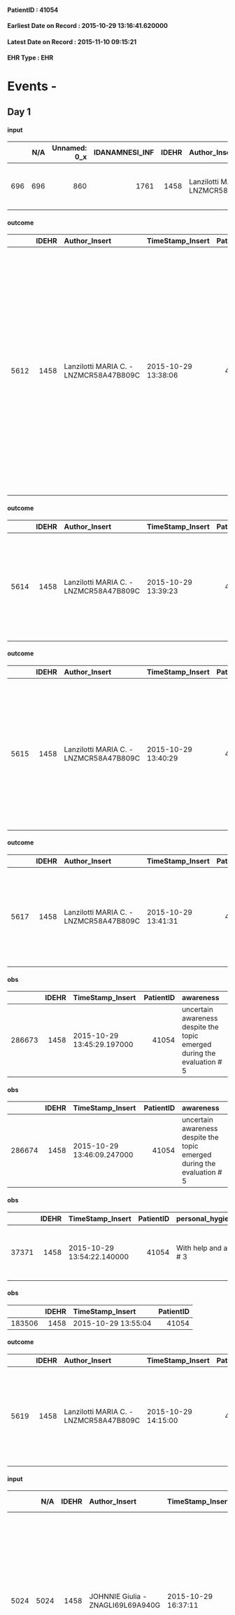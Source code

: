 
#### PatientID : 41054
#### Earliest Date on Record : 2015-10-29 13:16:41.620000
#### Latest Date on Record : 2015-11-10 09:15:21
#### EHR Type : EHR

# Events - 

## Day 1

#### input
|     |    N/A |   Unnamed: 0_x |   IDANAMNESI_INF |   IDEHR | Author_Insert                          | TimeStamp_Insert           | EHRType   |   PatientID |   IDDigitalSignDocument |   Non_Rilevabile_x | Note_Non_Rilevabile_x   | perc_salute                                         | elimination           | rapporti_fam   | persone_vicine   | Caregiver                       |
|----:|-------:|---------------:|-----------------:|--------:|:---------------------------------------|:---------------------------|:----------|------------:|------------------------:|-------------------:|:------------------------|:----------------------------------------------------|:----------------------|:---------------|:-----------------|:--------------------------------|
| 696 |    696 |            860 |             1761 |    1458 | Lanzilotti MARIA C. - LNZMCR58A47B809C | 2015-10-29 13:16:41.620000 | EHR       |       41054 |                  172512 |                  0 | NR                      | perdit√ † Performance # 0, # 4 episodes of wheezing | constipated bowel # 1 | is # 0         | N/A              | Car giver daughter and daughter |

#### outcome
|      |   IDEHR | Author_Insert                          | TimeStamp_Insert    |   PatientID |   IDDigitalSignDocument |   IDPAI_VIDAS | opt_problem                         |   opt_problem_num | opt_obiettivo                                                                                                                                                          |   opt_obiettivo_num | opt_stato_problema   |   opt_stato_problema_num | opt_interventi                                                                                                                                                                                                                                                                                                                                    |   opt_interventi_num |
|-----:|--------:|:---------------------------------------|:--------------------|------------:|------------------------:|--------------:|:------------------------------------|------------------:|:-----------------------------------------------------------------------------------------------------------------------------------------------------------------------|--------------------:|:---------------------|-------------------------:|:--------------------------------------------------------------------------------------------------------------------------------------------------------------------------------------------------------------------------------------------------------------------------------------------------------------------------------------------------|---------------------:|
| 5612 |    1458 | Lanzilotti MARIA C. - LNZMCR58A47B809C | 2015-10-29 13:38:06 |       41054 |                  172554 |          7628 | Deficit in the care of s√® # 25 = 0 |                 4 | To improve performance, helping the patient to accept their limitations, considering himself in a realistic and objective (eating, bathing, dressing, delete) # 41 = 0 |                   4 | Open Problem # 1     |                        1 | Implementation PAI - Respect the time of the patient # 141 = 0; Counseling - Help the patient to understand his own limits # 143 = 0; Counseling - Reassure the patient on the activities not yet autonomous # 144 = 0; Counseling - Helping the patient to set achievable goals # 145 = 0; Educational - Promote patient participation # 146 = 0 |                    4 |

#### outcome
|      |   IDEHR | Author_Insert                          | TimeStamp_Insert    |   PatientID |   IDDigitalSignDocument |   IDPAI_VIDAS | opt_problem                                                |   opt_problem_num | opt_obiettivo                                                                                                   |   opt_obiettivo_num | opt_stato_problema   |   opt_stato_problema_num | opt_interventi                                                                                                                                       |   opt_interventi_num |
|-----:|--------:|:---------------------------------------|:--------------------|------------:|------------------------:|--------------:|:-----------------------------------------------------------|------------------:|:----------------------------------------------------------------------------------------------------------------|--------------------:|:---------------------|-------------------------:|:-----------------------------------------------------------------------------------------------------------------------------------------------------|---------------------:|
| 5614 |    1458 | Lanzilotti MARIA C. - LNZMCR58A47B809C | 2015-10-29 13:39:23 |       41054 |                  172558 |          7630 | Alteration or risk of impairment of lung function # 26 = 0 |                 3 | The patient will present deeper breaths with effective removal of the pulmonary secretions, if present # 43 = 0 |                   4 | Open Problem # 1     |                        1 | Implementation PAI - Evaluate the effectiveness of drug administration # 234 = 0; Counseling - Share with the patient the therapeutic path # 235 = 0 |                    4 |

#### outcome
|      |   IDEHR | Author_Insert                          | TimeStamp_Insert    |   PatientID |   IDDigitalSignDocument |   IDPAI_VIDAS | opt_problem                                                      |   opt_problem_num | opt_obiettivo                                                                                                                                                                                        |   opt_obiettivo_num | opt_stato_problema   |   opt_stato_problema_num | opt_interventi                                                                                                                                                         |   opt_interventi_num |
|-----:|--------:|:---------------------------------------|:--------------------|------------:|------------------------:|--------------:|:-----------------------------------------------------------------|------------------:|:-----------------------------------------------------------------------------------------------------------------------------------------------------------------------------------------------------|--------------------:|:---------------------|-------------------------:|:-----------------------------------------------------------------------------------------------------------------------------------------------------------------------|---------------------:|
| 5615 |    1458 | Lanzilotti MARIA C. - LNZMCR58A47B809C | 2015-10-29 13:40:29 |       41054 |                  172564 |          7631 | Impaired mobility † ¬ / limitation of physical movement # 27 = 0 |                 1 | The patient utilizzer√ † ¬ † aids designed to increase the mobilit√ † ¬ †, by establishing priorit√ † ¬ † ¬ † attivit√ for daily † and reaching the awareness of the limits of his own body # 48 = 0 |                   4 | Open Problem # 1     |                        1 | Counseling - Allowing the patient to express his feelings about the effects of fatigue on his life # 341 = 0; PAI Implementation - Evaluate the mobilization # 339 = 0 |                    4 |

#### outcome
|      |   IDEHR | Author_Insert                          | TimeStamp_Insert    |   PatientID |   IDDigitalSignDocument |   IDPAI_VIDAS | opt_problem                                                                |   opt_problem_num | opt_obiettivo                                                   |   opt_obiettivo_num | opt_stato_problema   |   opt_stato_problema_num | opt_interventi                                                                                                                       |   opt_interventi_num |
|-----:|--------:|:---------------------------------------|:--------------------|------------:|------------------------:|--------------:|:---------------------------------------------------------------------------|------------------:|:----------------------------------------------------------------|--------------------:|:---------------------|-------------------------:|:-------------------------------------------------------------------------------------------------------------------------------------|---------------------:|
| 5617 |    1458 | Lanzilotti MARIA C. - LNZMCR58A47B809C | 2015-10-29 13:41:31 |       41054 |                  172572 |          7633 | Alteration of comfort associated with chronic pain and / or acute # 29 = 0 |                 2 | The patient riferir√ † ¬ † a satisfactory pain control # 56 = 0 |                   1 | Open Problem # 1     |                        1 | PAI Implementation - therapeutic upgrading # 441 = 0; PAI Implementation - properly administered the drugs as prescription # 442 = 0 |                    2 |

#### obs
|        |   IDEHR | TimeStamp_Insert           |   PatientID | awareness                                                               |
|-------:|--------:|:---------------------------|------------:|:------------------------------------------------------------------------|
| 286673 |    1458 | 2015-10-29 13:45:29.197000 |       41054 | uncertain awareness despite the topic emerged during the evaluation # 5 |

#### obs
|        |   IDEHR | TimeStamp_Insert           |   PatientID | awareness                                                               |
|-------:|--------:|:---------------------------|------------:|:------------------------------------------------------------------------|
| 286674 |    1458 | 2015-10-29 13:46:09.247000 |       41054 | uncertain awareness despite the topic emerged during the evaluation # 5 |

#### obs
|       |   IDEHR | TimeStamp_Insert           |   PatientID | personal_hygiene       | urine_elimination   | mobility               | memory_deficit      | active_diuresis     | asthenia     | dyspnoea    | motor_performance                                                                                | diet     | feces_elimination   | consumption_help   |
|------:|--------:|:---------------------------|------------:|:-----------------------|:--------------------|:-----------------------|:--------------------|:--------------------|:-------------|:------------|:-------------------------------------------------------------------------------------------------|:---------|:--------------------|:-------------------|
| 37371 |    1458 | 2015-10-29 13:54:22.140000 |       41054 | With help and aids # 3 | With help # 2       | With help and aids # 3 | memory deficits # 0 | active diuresis # 0 | Moderate # 1 | at rest # 0 | 40% - Patient incapacitated, it requires continuous care, bedridden for pi√π 50% of the day # 04 | Free # 0 | With help # 2       | help with # 2      |

#### obs
|        |   IDEHR | TimeStamp_Insert    |   PatientID |
|-------:|--------:|:--------------------|------------:|
| 183506 |    1458 | 2015-10-29 13:55:04 |       41054 |

#### outcome
|      |   IDEHR | Author_Insert                          | TimeStamp_Insert    |   PatientID |   IDDigitalSignDocument |   IDPAI_VIDAS | opt_problem                                                                |   opt_problem_num | opt_obiettivo                                                   |   opt_obiettivo_num | opt_stato_problema   |   opt_stato_problema_num | opt_interventi                                                                                                                       |   opt_interventi_num |
|-----:|--------:|:---------------------------------------|:--------------------|------------:|------------------------:|--------------:|:---------------------------------------------------------------------------|------------------:|:----------------------------------------------------------------|--------------------:|:---------------------|-------------------------:|:-------------------------------------------------------------------------------------------------------------------------------------|---------------------:|
| 5619 |    1458 | Lanzilotti MARIA C. - LNZMCR58A47B809C | 2015-10-29 14:15:00 |       41054 |                  172601 |          7635 | Alteration of comfort associated with chronic pain and / or acute # 29 = 0 |                 2 | The patient riferir√ † ¬ † a satisfactory pain control # 56 = 0 |                   1 | closed Problem # 2   |                        2 | PAI Implementation - therapeutic upgrading # 441 = 0; PAI Implementation - properly administered the drugs as prescription # 442 = 0 |                    2 |

#### input
|      |    N/A |   IDEHR | Author_Insert                     | TimeStamp_Insert    | EHRType   |   PatientID |   IDDigitalSignDocument | persone_vicine   |   Unnamed: 0_y |   IDANAMNESI_MED |   Non_Rilevabile_y | Note_Non_Rilevabile_y   | diagnosis                                                                                                                                                                                                                                                                                                                        |
|-----:|-------:|--------:|:----------------------------------|:--------------------|:----------|------------:|------------------------:|:-----------------|---------------:|-----------------:|-------------------:|:------------------------|:---------------------------------------------------------------------------------------------------------------------------------------------------------------------------------------------------------------------------------------------------------------------------------------------------------------------------------|
| 5024 |   5024 |    1458 | JOHNNIE Giulia - ZNAGLI69L69A940G | 2015-10-29 16:37:11 | EHR       |       41054 |                  172731 | N/A              |           2155 |             2967 |                  0 | NR                      | 08/2015: pz affetto da carcinoma squamoso con aree di necrosi lobo polmonare superiore sinistro (lesione di 5 cm adesa al mediastino) e lesione lobo superiore di dx di 3x5x5 cm che si allunga verso l'ilo dove sembra improntare il ramo dx dell'arteria polmonare e il bronco lobare superiore, mts linfonodali mediastiniche |
|      |        |         |                                   |                     |           |             |                         |                  |                |                  |                    |                         | Recente ricovero ospedaliero per scompenso glicemico (08/'15), durante il quale √® stata evidenziata malattia oncologica polmonare.                                                                                                                                                                                              |
|      |        |         |                                   |                     |           |             |                         |                  |                |                  |                    |                         | IN ANAMNESI: diabete mellito in tp insulinica con neuropatia arti inferiori; decadimento cognitivo in quadro di encefalovasculopatia lacunare; ipoacusia neurosensoriale bilaterale; stenosi carotidea (riferita probabilmente monolaterale, porteranno documentazione)                                                          |

#### obs
|        |   IDEHR | TimeStamp_Insert    |   PatientID |
|-------:|--------:|:--------------------|------------:|
| 183536 |    1458 | 2015-10-29 16:44:56 |       41054 |

#### obs
|       |   IDEHR | TimeStamp_Insert           |   PatientID | opt_cooperation   | opt_care_giver   | asthenia     | cachexia     | dyspnoea        | motor_performance          | agitation_behavior_freq   | diet     | cognitive_state   |
|------:|--------:|:---------------------------|------------:|:------------------|:-----------------|:-------------|:-------------|:----------------|:---------------------------|:--------------------------|:---------|:------------------|
| 82988 |    1458 | 2015-10-29 17:32:10.787000 |       41054 | Collaborating # 0 | This # 0         | Moderate # 1 | cachexia # 0 | mild strain # 1 | ambulate independently 0 # | quiet # 0                 | soft # 1 | Polished # 2      |

#### obs
|        |   IDEHR | TimeStamp_Insert    |   PatientID |
|-------:|--------:|:--------------------|------------:|
| 183554 |    1458 | 2015-10-29 18:27:57 |       41054 |

#### obs
|        |   IDEHR | TimeStamp_Insert    |   PatientID |
|-------:|--------:|:--------------------|------------:|
| 183578 |    1458 | 2015-10-30 06:04:26 |       41054 |

#### obs
|       |   IDEHR | TimeStamp_Insert           |   PatientID | motor_performance          |
|------:|--------:|:---------------------------|------------:|:---------------------------|
| 82993 |    1458 | 2015-10-30 06:24:36.187000 |       41054 | ambulate independently 0 # |

#### obs
|        |   IDEHR | TimeStamp_Insert    |   PatientID |
|-------:|--------:|:--------------------|------------:|
| 134763 |    1458 | 2015-10-30 06:26:17 |       41054 |

#### obs
|       |   IDEHR | TimeStamp_Insert           |   PatientID | active_diuresis     | dyspnoea    | motor_performance                                                                                | cognitive_state   |
|------:|--------:|:---------------------------|------------:|:--------------------|:------------|:-------------------------------------------------------------------------------------------------|:------------------|
| 37413 |    1458 | 2015-10-30 11:09:46.923000 |       41054 | active diuresis # 0 | at rest # 0 | 40% - Patient incapacitated, it requires continuous care, bedridden for pi√π 50% of the day # 04 | Polished # 2      |

#### obs
|        |   IDEHR | TimeStamp_Insert    |   PatientID |
|-------:|--------:|:--------------------|------------:|
| 183614 |    1458 | 2015-10-30 11:10:26 |       41054 |

#### obs
|       |   IDEHR | TimeStamp_Insert           |   PatientID | opt_cooperation   | asthenia   | dyspnoea        | motor_performance                                                | body_temp    | diet     | consumption_help   |
|------:|--------:|:---------------------------|------------:|:------------------|:-----------|:----------------|:-----------------------------------------------------------------|:-------------|:---------|:-------------------|
| 83024 |    1458 | 2015-10-30 11:27:50.197000 |       41054 | Collaborating # 0 | Severe # 2 | mild strain # 1 | unable to walk, transfers difficolt√ † with support operator # 3 | Apyrexia # 1 | soft # 1 | Independent # 0    |

#### obs
|        |   IDEHR | TimeStamp_Insert    |   PatientID |
|-------:|--------:|:--------------------|------------:|
| 134789 |    1458 | 2015-10-30 11:29:07 |       41054 |


## Day 2

#### obs
|        |   IDEHR | TimeStamp_Insert    |   PatientID |
|-------:|--------:|:--------------------|------------:|
| 183654 |    1458 | 2015-10-30 15:09:13 |       41054 |

#### input
|       |    N/A |   IDEHR | Author_Insert                        | TimeStamp_Insert    | EHRType   |   PatientID |   IDDigitalSignDocument | persone_vicine   |   Unnamed: 0_y.1 |   IDDIAGNOSI_ICD |   Non_Rilevabile_y.1 | Note_Non_Rilevabile_y.1   | I_ICD                                         | II_ICD                                                             | III_ICD                                            | IV_ICD                                                                               | V_ICD                                                 | VI_ICD                              |
|------:|-------:|--------:|:-------------------------------------|:--------------------|:----------|------------:|------------------------:|:-----------------|-----------------:|-----------------:|---------------------:|:--------------------------|:----------------------------------------------|:-------------------------------------------------------------------|:---------------------------------------------------|:-------------------------------------------------------------------------------------|:------------------------------------------------------|:------------------------------------|
| 14670 |  14670 |    1458 | Calamida Fabrizio - CLMFRZ71S19F205R | 2015-10-30 15:23:55 | EHR       |       41054 |                  173792 | N/A              |              231 |              231 |                    0 | NR                        | V667 - Trattamento per cure palliative#2402=0 | 1629 - Tumori maligni del bronco o polmone, non specificato#2069=0 | 1970 - Tumori maligni secondari del polmone#2148=0 | 1961 - Tumori maligni secondari e non specificati dei linfonodi intratoracici#2141=0 | 1971 - Tumori maligni secondari del mediastino#2149=0 | V603 - Persona che vive sola#2381=0 |

#### obs
|       |   IDEHR | TimeStamp_Insert           |   PatientID | opt_cooperation   | dyspnoea    | motor_performance                                                | body_temp    | agitation_behavior_freq   | consumption_help   |
|------:|--------:|:---------------------------|------------:|:------------------|:------------|:-----------------------------------------------------------------|:-------------|:--------------------------|:-------------------|
| 83049 |    1458 | 2015-10-30 17:23:18.633000 |       41054 | Collaborating # 0 | at rest # 0 | unable to walk, transfers difficolt√ † with support operator # 3 | Apyrexia # 1 | quiet # 0                 | Independent # 0    |

#### obs
|        |   IDEHR | TimeStamp_Insert    |   PatientID |
|-------:|--------:|:--------------------|------------:|
| 134805 |    1458 | 2015-10-30 17:24:05 |       41054 |

#### obs
|       |   IDEHR | TimeStamp_Insert           |   PatientID | personal_hygiene   | urine_elimination   | mobility               | memory_deficit      | active_diuresis     | asthenia     | dyspnoea    | motor_performance                                                                                | diet     | cognitive_state   | feces_elimination   | consumption_help   |
|------:|--------:|:---------------------------|------------:|:-------------------|:--------------------|:-----------------------|:--------------------|:--------------------|:-------------|:------------|:-------------------------------------------------------------------------------------------------|:---------|:------------------|:--------------------|:-------------------|
| 37449 |    1458 | 2015-10-30 17:36:31.890000 |       41054 | With help # 2      | With help # 2       | With help and aids # 3 | memory deficits # 0 | active diuresis # 0 | Moderate # 1 | at rest # 0 | 40% - Patient incapacitated, it requires continuous care, bedridden for pi√π 50% of the day # 04 | Free # 0 | Polished # 2      | With help # 2       | Independent # 0    |

#### obs
|        |   IDEHR | TimeStamp_Insert    |   PatientID |
|-------:|--------:|:--------------------|------------:|
| 183683 |    1458 | 2015-10-30 17:37:40 |       41054 |

#### obs
|        |   IDEHR | TimeStamp_Insert    |   PatientID |
|-------:|--------:|:--------------------|------------:|
| 183712 |    1458 | 2015-10-31 02:23:57 |       41054 |

#### obs
|       |   IDEHR | TimeStamp_Insert           |   PatientID | dyspnoea    |
|------:|--------:|:---------------------------|------------:|:------------|
| 83077 |    1458 | 2015-10-31 05:32:14.147000 |       41054 | at rest # 0 |

#### obs
|        |   IDEHR | TimeStamp_Insert    |   PatientID |
|-------:|--------:|:--------------------|------------:|
| 134829 |    1458 | 2015-10-31 05:32:39 |       41054 |

#### obs
|       |   IDEHR | TimeStamp_Insert           |   PatientID | personal_hygiene   | urine_elimination   | mobility               | memory_deficit      | active_diuresis     | asthenia     | dyspnoea    | motor_performance                                                                                  | diet     | cognitive_state   | feces_elimination   | consumption_help   |
|------:|--------:|:---------------------------|------------:|:-------------------|:--------------------|:-----------------------|:--------------------|:--------------------|:-------------|:------------|:---------------------------------------------------------------------------------------------------|:---------|:------------------|:--------------------|:-------------------|
| 37488 |    1458 | 2015-10-31 10:25:39.163000 |       41054 | With help # 2      | With help # 2       | With help and aids # 3 | memory deficits # 0 | active diuresis # 0 | Moderate # 1 | at rest # 0 | 30% - Patient with directions to the hospital or home hospitalization, intensive home support # 03 | Free # 0 | Polished # 2      | With help # 2       | Independent # 0    |

#### obs
|        |   IDEHR | TimeStamp_Insert    |   PatientID |
|-------:|--------:|:--------------------|------------:|
| 183727 |    1458 | 2015-10-31 10:26:48 |       41054 |

#### obs
|       |   IDEHR | TimeStamp_Insert           |   PatientID | opt_cooperation   | chk_ausili_presidi   | cachexia     | dyspnoea           | motor_performance                                | body_temp    | agitation_behavior_freq   | mood              | diet     | consumption_help   |
|------:|--------:|:---------------------------|------------:|:------------------|:---------------------|:-------------|:-------------------|:-------------------------------------------------|:-------------|:--------------------------|:------------------|:---------|:-------------------|
| 83096 |    1458 | 2015-10-31 12:20:19.327000 |       41054 | Collaborating # 0 | absorbency # 0       | cachexia # 0 | Modest efforts # 2 | only ambulate with aid or use the wheelchair # 2 | Apyrexia # 1 | quiet # 0                 | helplessness # 10 | soft # 1 | Independent # 0    |

#### obs
|        |   IDEHR | TimeStamp_Insert    |   PatientID |
|-------:|--------:|:--------------------|------------:|
| 134843 |    1458 | 2015-10-31 12:20:52 |       41054 |


## Day 3

#### obs
|       |   IDEHR | TimeStamp_Insert           |   PatientID | opt_cooperation   | chk_ausili_presidi   | opt_care_giver   | cachexia     | dyspnoea           | motor_performance                                | body_temp    | agitation_behavior_freq   | mood              | diet     | cognitive_state   | consumption_help   |
|------:|--------:|:---------------------------|------------:|:------------------|:---------------------|:-----------------|:-------------|:-------------------|:-------------------------------------------------|:-------------|:--------------------------|:------------------|:---------|:------------------|:-------------------|
| 83113 |    1458 | 2015-10-31 16:05:53.270000 |       41054 | Collaborating # 0 | absorbency # 0       | This # 0         | cachexia # 0 | Modest efforts # 2 | only ambulate with aid or use the wheelchair # 2 | Apyrexia # 1 | quiet # 0                 | helplessness # 10 | soft # 1 | Polished # 2      | Independent # 0    |

#### obs
|        |   IDEHR | TimeStamp_Insert    |   PatientID |
|-------:|--------:|:--------------------|------------:|
| 134859 |    1458 | 2015-10-31 16:06:22 |       41054 |

#### obs
|       |   IDEHR | TimeStamp_Insert           |   PatientID | personal_hygiene   | urine_elimination   | mobility               | memory_deficit      | active_diuresis     | asthenia     | dyspnoea    | motor_performance                                                                                  | diet     | cognitive_state   | feces_elimination   | consumption_help   |
|------:|--------:|:---------------------------|------------:|:-------------------|:--------------------|:-----------------------|:--------------------|:--------------------|:-------------|:------------|:---------------------------------------------------------------------------------------------------|:---------|:------------------|:--------------------|:-------------------|
| 37509 |    1458 | 2015-10-31 16:35:00.730000 |       41054 | With help # 2      | With help # 2       | With help and aids # 3 | memory deficits # 0 | active diuresis # 0 | Moderate # 1 | at rest # 0 | 30% - Patient with directions to the hospital or home hospitalization, intensive home support # 03 | Free # 0 | Polished # 2      | With help # 2       | Independent # 0    |

#### obs
|        |   IDEHR | TimeStamp_Insert    |   PatientID |
|-------:|--------:|:--------------------|------------:|
| 183773 |    1458 | 2015-10-31 16:36:47 |       41054 |

#### obs
|        |   IDEHR | TimeStamp_Insert    |   PatientID |
|-------:|--------:|:--------------------|------------:|
| 183803 |    1458 | 2015-11-01 03:16:56 |       41054 |

#### obs
|       |   IDEHR | TimeStamp_Insert           |   PatientID | personal_hygiene   | urine_elimination   | mobility               | memory_deficit      | active_diuresis     | asthenia     | dyspnoea    | motor_performance                                                                                  | diet     | cognitive_state   | feces_elimination   | consumption_help   |
|------:|--------:|:---------------------------|------------:|:-------------------|:--------------------|:-----------------------|:--------------------|:--------------------|:-------------|:------------|:---------------------------------------------------------------------------------------------------|:---------|:------------------|:--------------------|:-------------------|
| 37520 |    1458 | 2015-11-01 04:29:29.817000 |       41054 | With help # 2      | With help # 2       | With help and aids # 3 | memory deficits # 0 | active diuresis # 0 | Moderate # 1 | at rest # 0 | 30% - Patient with directions to the hospital or home hospitalization, intensive home support # 03 | Free # 0 | Polished # 2      | With help # 2       | Independent # 0    |

#### obs
|       |   IDEHR | TimeStamp_Insert           |   PatientID | dyspnoea    | motor_performance                                | body_temp    | agitation_behavior_freq   | consumption_help   |
|------:|--------:|:---------------------------|------------:|:------------|:-------------------------------------------------|:-------------|:--------------------------|:-------------------|
| 83129 |    1458 | 2015-11-01 05:11:43.840000 |       41054 | at rest # 0 | only ambulate with aid or use the wheelchair # 2 | Apyrexia # 1 | quiet # 0                 | Independent # 0    |

#### obs
|        |   IDEHR | TimeStamp_Insert    |   PatientID |
|-------:|--------:|:--------------------|------------:|
| 134869 |    1458 | 2015-11-01 05:12:09 |       41054 |

#### obs
|       |   IDEHR | TimeStamp_Insert           |   PatientID | personal_hygiene   | urine_elimination   | mobility               | memory_deficit      | active_diuresis     | asthenia     | dyspnoea    | motor_performance                                                                                  | diet     | cognitive_state   | feces_elimination   | consumption_help   |
|------:|--------:|:---------------------------|------------:|:-------------------|:--------------------|:-----------------------|:--------------------|:--------------------|:-------------|:------------|:---------------------------------------------------------------------------------------------------|:---------|:------------------|:--------------------|:-------------------|
| 37532 |    1458 | 2015-11-01 06:07:29.483000 |       41054 | With help # 2      | With help # 2       | With help and aids # 3 | memory deficits # 0 | active diuresis # 0 | Moderate # 1 | at rest # 0 | 30% - Patient with directions to the hospital or home hospitalization, intensive home support # 03 | Free # 0 | Polished # 2      | With help # 2       | Independent # 0    |

#### obs
|       |   IDEHR | TimeStamp_Insert           |   PatientID | opt_cooperation   | asthenia   | dyspnoea        | motor_performance                                                | body_temp    | cognitive_state   | consumption_help   |
|------:|--------:|:---------------------------|------------:|:------------------|:-----------|:----------------|:-----------------------------------------------------------------|:-------------|:------------------|:-------------------|
| 83147 |    1458 | 2015-11-01 09:59:25.417000 |       41054 | Collaborating # 0 | Severe # 2 | mild strain # 1 | unable to walk, transfers difficolt√ † with support operator # 3 | Apyrexia # 1 | Polished # 2      | Independent # 0    |

#### obs
|        |   IDEHR | TimeStamp_Insert    |   PatientID |
|-------:|--------:|:--------------------|------------:|
| 134887 |    1458 | 2015-11-01 10:00:51 |       41054 |


## Day 4

#### obs
|        |   IDEHR | TimeStamp_Insert    |   PatientID |
|-------:|--------:|:--------------------|------------:|
| 183828 |    1458 | 2015-11-01 14:40:27 |       41054 |

#### obs
|        |   IDEHR | TimeStamp_Insert    |   PatientID |
|-------:|--------:|:--------------------|------------:|
| 183843 |    1458 | 2015-11-01 16:44:37 |       41054 |

#### obs
|       |   IDEHR | TimeStamp_Insert           |   PatientID | opt_cooperation   | opt_care_giver   | asthenia     | dyspnoea        | motor_performance                                | body_temp    | agitation_behavior_freq   | cognitive_state          | consumption_help   |
|------:|--------:|:---------------------------|------------:|:------------------|:-----------------|:-------------|:----------------|:-------------------------------------------------|:-------------|:--------------------------|:-------------------------|:-------------------|
| 83179 |    1458 | 2015-11-01 18:05:33.723000 |       41054 | Collaborating # 0 | absent # 2       | Moderate # 1 | mild strain # 1 | only ambulate with aid or use the wheelchair # 2 | Apyrexia # 1 | quiet # 0                 | confused - sometimes # 0 | Independent # 0    |

#### obs
|        |   IDEHR | TimeStamp_Insert    |   PatientID |
|-------:|--------:|:--------------------|------------:|
| 134911 |    1458 | 2015-11-01 18:06:04 |       41054 |

#### obs
|        |   IDEHR | TimeStamp_Insert    |   PatientID |
|-------:|--------:|:--------------------|------------:|
| 183867 |    1458 | 2015-11-02 06:06:49 |       41054 |

#### obs
|       |   IDEHR | TimeStamp_Insert           |   PatientID | chk_ausili_incont   | dyspnoea    | motor_performance                                | body_temp    | agitation_behavior_freq   | diet     | cognitive_state   | consumption_help   |
|------:|--------:|:---------------------------|------------:|:--------------------|:------------|:-------------------------------------------------|:-------------|:--------------------------|:---------|:------------------|:-------------------|
| 83195 |    1458 | 2015-11-02 07:05:23.180000 |       41054 | absorbency # 0      | at rest # 0 | only ambulate with aid or use the wheelchair # 2 | Apyrexia # 1 | quiet # 0                 | free 0 # | Polished # 2      | Independent # 0    |

#### obs
|        |   IDEHR | TimeStamp_Insert    |   PatientID |
|-------:|--------:|:--------------------|------------:|
| 134923 |    1458 | 2015-11-02 07:05:54 |       41054 |

#### obs
|       |   IDEHR | TimeStamp_Insert           |   PatientID | opt_cooperation   | cachexia     | motor_performance                     | body_temp    | agitation_behavior_freq   | diet     | consumption_help   |
|------:|--------:|:---------------------------|------------:|:------------------|:-------------|:--------------------------------------|:-------------|:--------------------------|:---------|:-------------------|
| 83221 |    1458 | 2015-11-02 11:50:39.723000 |       41054 | Collaborating # 0 | cachexia # 0 | wanders with aids and supervision # 1 | Apyrexia # 1 | quiet # 0                 | soft # 1 | Independent # 0    |

#### obs
|        |   IDEHR | TimeStamp_Insert    |   PatientID |
|-------:|--------:|:--------------------|------------:|
| 134940 |    1458 | 2015-11-02 11:51:09 |       41054 |


## Day 5

#### obs
|        |   IDEHR | TimeStamp_Insert    |   PatientID |
|-------:|--------:|:--------------------|------------:|
| 183965 |    1458 | 2015-11-02 15:13:25 |       41054 |

#### obs
|        |   IDEHR | TimeStamp_Insert    |   PatientID |
|-------:|--------:|:--------------------|------------:|
| 184001 |    1458 | 2015-11-02 17:38:38 |       41054 |

#### obs
|       |   IDEHR | TimeStamp_Insert           |   PatientID | personal_hygiene       | urine_elimination   | mobility               | speech            | active_diuresis     | asthenia   | motor_performance                                                                                | cognitive_state   | consumption_help   |
|------:|--------:|:---------------------------|------------:|:-----------------------|:--------------------|:-----------------------|:------------------|:--------------------|:-----------|:-------------------------------------------------------------------------------------------------|:------------------|:-------------------|
| 37631 |    1458 | 2015-11-02 17:46:49.793000 |       41054 | With help and aids # 3 | Independent # 0     | With help and aids # 3 | fluent speech # 0 | active diuresis # 0 | Severe # 2 | 40% - Patient incapacitated, it requires continuous care, bedridden for pi√π 50% of the day # 04 | Polished # 2      | Independent # 0    |

#### obs
|       |   IDEHR | TimeStamp_Insert           |   PatientID | opt_cooperation   | opt_care_giver   | asthenia     | dyspnoea        | motor_performance                                | body_temp    | agitation_behavior_freq   | cognitive_state          | consumption_help   |
|------:|--------:|:---------------------------|------------:|:------------------|:-----------------|:-------------|:----------------|:-------------------------------------------------|:-------------|:--------------------------|:-------------------------|:-------------------|
| 83258 |    1458 | 2015-11-02 18:09:11.463000 |       41054 | Collaborating # 0 | absent # 2       | Moderate # 1 | mild strain # 1 | only ambulate with aid or use the wheelchair # 2 | Apyrexia # 1 | quiet # 0                 | confused - sometimes # 0 | Independent # 0    |

#### obs
|        |   IDEHR | TimeStamp_Insert    |   PatientID |
|-------:|--------:|:--------------------|------------:|
| 134971 |    1458 | 2015-11-02 18:09:44 |       41054 |

#### obs
|        |   IDEHR | TimeStamp_Insert    |   PatientID |
|-------:|--------:|:--------------------|------------:|
| 184040 |    1458 | 2015-11-03 03:31:08 |       41054 |

#### obs
|       |   IDEHR | TimeStamp_Insert           |   PatientID | dyspnoea    | motor_performance                     | body_temp    | agitation_behavior_freq   |
|------:|--------:|:---------------------------|------------:|:------------|:--------------------------------------|:-------------|:--------------------------|
| 83262 |    1458 | 2015-11-03 06:23:30.247000 |       41054 | at rest # 0 | wanders with aids and supervision # 1 | Apyrexia # 1 | quiet # 0                 |

#### obs
|        |   IDEHR | TimeStamp_Insert    |   PatientID |
|-------:|--------:|:--------------------|------------:|
| 134974 |    1458 | 2015-11-03 06:24:08 |       41054 |

#### obs
|        |   IDEHR | TimeStamp_Insert    |   PatientID |
|-------:|--------:|:--------------------|------------:|
| 184051 |    1458 | 2015-11-03 09:46:13 |       41054 |

#### obs
|      |   IDEHR | TimeStamp_Insert           |   PatientID | opt_anxiety   | chk_eloquence     | asthenia     | cachexia     | dyspnoea                  | body_temp    | agitation_behavior_freq   | cognitive_state       |
|-----:|--------:|:---------------------------|------------:|:--------------|:------------------|:-------------|:-------------|:--------------------------|:-------------|:--------------------------|:----------------------|
| 3302 |    1458 | 2015-11-03 11:50:23.353000 |       41054 | Anxiety # 0   | fluent speech # 0 | Moderate # 2 | cachexia # 0 | applicant mild strain # 6 | Apyrexia # 0 | quiet # 0                 | confused at times 0 # |

#### obs
|        |   IDEHR | TimeStamp_Insert    |   PatientID |
|-------:|--------:|:--------------------|------------:|
| 184081 |    1458 | 2015-11-03 11:50:53 |       41054 |

#### obs
|        |   IDEHR | TimeStamp_Insert           |   PatientID |
|-------:|--------:|:---------------------------|------------:|
| 122357 |    1458 | 2015-11-03 12:22:33.617000 |       41054 |

#### obs
|       |   IDEHR | TimeStamp_Insert           |   PatientID | opt_cooperation   | asthenia     | dyspnoea    | motor_performance                                                | body_temp    | agitation_behavior_freq   | diet     | consumption_help   |
|------:|--------:|:---------------------------|------------:|:------------------|:-------------|:------------|:-----------------------------------------------------------------|:-------------|:--------------------------|:---------|:-------------------|
| 83313 |    1458 | 2015-11-03 13:15:29.693000 |       41054 | Collaborating # 0 | Moderate # 1 | at rest # 0 | unable to walk, transfers difficolt√ † with support operator # 3 | Apyrexia # 1 | quiet # 0                 | soft # 1 | Independent # 0    |

#### obs
|        |   IDEHR | TimeStamp_Insert    |   PatientID |
|-------:|--------:|:--------------------|------------:|
| 135011 |    1458 | 2015-11-03 13:16:15 |       41054 |


## Day 6

#### obs
|       |   IDEHR | TimeStamp_Insert           |   PatientID | opt_cooperation   | asthenia     | dyspnoea    | motor_performance                                | body_temp    | agitation_behavior_freq   | diet     | consumption_help   |
|------:|--------:|:---------------------------|------------:|:------------------|:-------------|:------------|:-------------------------------------------------|:-------------|:--------------------------|:---------|:-------------------|
| 83321 |    1458 | 2015-11-03 15:42:32.597000 |       41054 | Collaborating # 0 | Moderate # 1 | at rest # 0 | only ambulate with aid or use the wheelchair # 2 | Apyrexia # 1 | quiet # 0                 | soft # 1 | Independent # 0    |

#### obs
|        |   IDEHR | TimeStamp_Insert    |   PatientID |
|-------:|--------:|:--------------------|------------:|
| 135015 |    1458 | 2015-11-03 15:43:10 |       41054 |

#### obs
|       |   IDEHR | TimeStamp_Insert           |   PatientID | personal_hygiene   | urine_elimination   | mobility               | memory_deficit      | active_diuresis     | asthenia     | dyspnoea    | motor_performance                                                                                  | diet     | cognitive_state   | feces_elimination   | consumption_help   |
|------:|--------:|:---------------------------|------------:|:-------------------|:--------------------|:-----------------------|:--------------------|:--------------------|:-------------|:------------|:---------------------------------------------------------------------------------------------------|:---------|:------------------|:--------------------|:-------------------|
| 37689 |    1458 | 2015-11-03 15:51:51.007000 |       41054 | With help # 2      | With help # 2       | With help and aids # 3 | memory deficits # 0 | active diuresis # 0 | Moderate # 1 | at rest # 0 | 30% - Patient with directions to the hospital or home hospitalization, intensive home support # 03 | Free # 0 | Polished # 2      | With help # 2       | Independent # 0    |

#### obs
|        |   IDEHR | TimeStamp_Insert    |   PatientID |
|-------:|--------:|:--------------------|------------:|
| 184131 |    1458 | 2015-11-03 15:52:16 |       41054 |

#### obs
|       |   IDEHR | TimeStamp_Insert           |   PatientID | cough                      | dyspnoea    | motor_performance                                                                                |
|------:|--------:|:---------------------------|------------:|:---------------------------|:------------|:-------------------------------------------------------------------------------------------------|
| 37721 |    1458 | 2015-11-04 05:22:16.473000 |       41054 | ineffective productive # 2 | at rest # 0 | 40% - Patient incapacitated, it requires continuous care, bedridden for pi√π 50% of the day # 04 |

#### obs
|        |   IDEHR | TimeStamp_Insert    |   PatientID |
|-------:|--------:|:--------------------|------------:|
| 184164 |    1458 | 2015-11-04 05:22:42 |       41054 |

#### obs
|       |   IDEHR | TimeStamp_Insert           |   PatientID |
|------:|--------:|:---------------------------|------------:|
| 83333 |    1458 | 2015-11-04 06:49:01.257000 |       41054 |

#### obs
|        |   IDEHR | TimeStamp_Insert    |   PatientID |
|-------:|--------:|:--------------------|------------:|
| 135026 |    1458 | 2015-11-04 06:49:29 |       41054 |

#### obs
|        |   IDEHR | TimeStamp_Insert    |   PatientID |
|-------:|--------:|:--------------------|------------:|
| 184170 |    1458 | 2015-11-04 09:52:39 |       41054 |

#### obs
|       |   IDEHR | TimeStamp_Insert           |   PatientID | opt_cooperation   | asthenia   | cachexia     | dyspnoea        | motor_performance                                | body_temp    | agitation_behavior_freq   | diet     | cognitive_state          | consumption_help   |
|------:|--------:|:---------------------------|------------:|:------------------|:-----------|:-------------|:----------------|:-------------------------------------------------|:-------------|:--------------------------|:---------|:-------------------------|:-------------------|
| 83364 |    1458 | 2015-11-04 11:33:17.053000 |       41054 | Collaborating # 0 | light # 0  | cachexia # 0 | mild strain # 1 | only ambulate with aid or use the wheelchair # 2 | Apyrexia # 1 | quiet # 0                 | soft # 1 | confused - sometimes # 0 | Independent # 0    |

#### obs
|        |   IDEHR | TimeStamp_Insert    |   PatientID |
|-------:|--------:|:--------------------|------------:|
| 135047 |    1458 | 2015-11-04 11:34:12 |       41054 |


## Day 7

#### obs
|        |   IDEHR | TimeStamp_Insert    |   PatientID |
|-------:|--------:|:--------------------|------------:|
| 135060 |    1458 | 2015-11-04 16:21:58 |       41054 |

#### obs
|       |   IDEHR | TimeStamp_Insert           |   PatientID | opt_care_giver   | chk_bowel_symptoms    | opt_dehydration   | asthenia     | cachexia     | dyspnoea    | motor_performance                                                | body_temp    | agitation_behavior_freq   | diet            | cognitive_state          | consumption_help   |
|------:|--------:|:---------------------------|------------:|:-----------------|:----------------------|:------------------|:-------------|:-------------|:------------|:-----------------------------------------------------------------|:-------------|:--------------------------|:----------------|:-------------------------|:-------------------|
| 83381 |    1458 | 2015-11-04 16:24:35.177000 |       41054 | This # 0         | spontaneous bowel # 0 | Dehydration # 0   | Moderate # 1 | cachexia # 0 | at rest # 0 | unable to walk, transfers difficolt√ † with support operator # 3 | Apyrexia # 1 | quiet # 0                 | homogenized # 2 | confused - sometimes # 0 | Independent # 0    |

#### obs
|        |   IDEHR | TimeStamp_Insert    |   PatientID |
|-------:|--------:|:--------------------|------------:|
| 184224 |    1458 | 2015-11-04 16:44:08 |       41054 |

#### obs
|        |   IDEHR | TimeStamp_Insert    |   PatientID |
|-------:|--------:|:--------------------|------------:|
| 184255 |    1458 | 2015-11-05 06:07:38 |       41054 |

#### obs
|       |   IDEHR | TimeStamp_Insert           |   PatientID | dyspnoea    | motor_performance                     | body_temp    | agitation_behavior_freq   |
|------:|--------:|:---------------------------|------------:|:------------|:--------------------------------------|:-------------|:--------------------------|
| 83400 |    1458 | 2015-11-05 06:41:51.610000 |       41054 | at rest # 0 | wanders with aids and supervision # 1 | Apyrexia # 1 | quiet # 0                 |

#### obs
|       |   IDEHR | TimeStamp_Insert           |   PatientID | dyspnoea    | motor_performance                     | body_temp    | agitation_behavior_freq   |
|------:|--------:|:---------------------------|------------:|:------------|:--------------------------------------|:-------------|:--------------------------|
| 83402 |    1458 | 2015-11-05 06:42:32.530000 |       41054 | at rest # 0 | wanders with aids and supervision # 1 | Apyrexia # 1 | quiet # 0                 |

#### obs
|        |   IDEHR | TimeStamp_Insert    |   PatientID |
|-------:|--------:|:--------------------|------------:|
| 135079 |    1458 | 2015-11-05 06:42:57 |       41054 |

#### obs
|        |   IDEHR | TimeStamp_Insert    |   PatientID |
|-------:|--------:|:--------------------|------------:|
| 184267 |    1458 | 2015-11-05 10:10:10 |       41054 |

#### obs
|       |   IDEHR | TimeStamp_Insert           |   PatientID | opt_cooperation   | asthenia     | cachexia     | dyspnoea    | motor_performance                     | agitation_behavior_freq   | diet            | cognitive_state   | consumption_help   |
|------:|--------:|:---------------------------|------------:|:------------------|:-------------|:-------------|:------------|:--------------------------------------|:--------------------------|:----------------|:------------------|:-------------------|
| 83425 |    1458 | 2015-11-05 11:46:23.910000 |       41054 | Collaborating # 0 | Moderate # 1 | cachexia # 0 | at rest # 0 | wanders with aids and supervision # 1 | quiet # 0                 | homogenized # 2 | Polished # 2      | Independent # 0    |

#### obs
|        |   IDEHR | TimeStamp_Insert    |   PatientID |
|-------:|--------:|:--------------------|------------:|
| 135095 |    1458 | 2015-11-05 11:47:01 |       41054 |


## Day 8

#### obs
|        |   IDEHR | TimeStamp_Insert    |   PatientID |
|-------:|--------:|:--------------------|------------:|
| 184355 |    1458 | 2015-11-05 16:38:32 |       41054 |

#### obs
|        |   IDEHR | TimeStamp_Insert    |   PatientID |
|-------:|--------:|:--------------------|------------:|
| 135112 |    1458 | 2015-11-05 16:39:15 |       41054 |

#### obs
|       |   IDEHR | TimeStamp_Insert           |   PatientID | asthenia   | motor_performance                                | body_temp    | agitation_behavior_freq   | diet     | cognitive_state          |
|------:|--------:|:---------------------------|------------:|:-----------|:-------------------------------------------------|:-------------|:--------------------------|:---------|:-------------------------|
| 83454 |    1458 | 2015-11-05 17:49:32.143000 |       41054 | light # 0  | only ambulate with aid or use the wheelchair # 2 | Apyrexia # 1 | quiet # 0                 | soft # 1 | confused - sometimes # 0 |

#### obs
|        |   IDEHR | TimeStamp_Insert    |   PatientID |
|-------:|--------:|:--------------------|------------:|
| 184403 |    1458 | 2015-11-06 04:00:56 |       41054 |

#### obs
|       |   IDEHR | TimeStamp_Insert           |   PatientID | chk_gastrointestinal_symptoms   | dyspnoea           | body_temp    |
|------:|--------:|:---------------------------|------------:|:--------------------------------|:-------------------|:-------------|
| 83460 |    1458 | 2015-11-06 05:28:08.527000 |       41054 | thirst # 5                      | Modest efforts # 2 | Apyrexia # 1 |

#### obs
|        |   IDEHR | TimeStamp_Insert    |   PatientID |
|-------:|--------:|:--------------------|------------:|
| 135125 |    1458 | 2015-11-06 05:28:45 |       41054 |

#### obs
|       |   IDEHR | TimeStamp_Insert           |   PatientID | opt_cooperation   | opt_care_giver   | asthenia     | cachexia     | dyspnoea        | motor_performance                     | body_temp    | agitation_behavior_freq   | diet     | cognitive_state          | consumption_help   |
|------:|--------:|:---------------------------|------------:|:------------------|:-----------------|:-------------|:-------------|:----------------|:--------------------------------------|:-------------|:--------------------------|:---------|:-------------------------|:-------------------|
| 83496 |    1458 | 2015-11-06 12:35:41.140000 |       41054 | Collaborating # 0 | absent # 2       | Moderate # 1 | cachexia # 0 | mild strain # 1 | wanders with aids and supervision # 1 | Apyrexia # 1 | quiet # 0                 | soft # 1 | confused - sometimes # 0 | Independent # 0    |

#### obs
|        |   IDEHR | TimeStamp_Insert    |   PatientID |
|-------:|--------:|:--------------------|------------:|
| 135152 |    1458 | 2015-11-06 12:36:24 |       41054 |


## Day 9

#### obs
|       |   IDEHR | TimeStamp_Insert           |   PatientID | opt_cooperation   | opt_care_giver   | asthenia     | cachexia     | dyspnoea           | motor_performance                                | agitation_behavior_freq   | diet            | cognitive_state   | consumption_help   |
|------:|--------:|:---------------------------|------------:|:------------------|:-----------------|:-------------|:-------------|:-------------------|:-------------------------------------------------|:--------------------------|:----------------|:------------------|:-------------------|
| 83511 |    1458 | 2015-11-06 16:55:54.247000 |       41054 | Collaborating # 0 | This # 0         | Moderate # 1 | cachexia # 0 | Modest efforts # 2 | only ambulate with aid or use the wheelchair # 2 | quiet # 0                 | homogenized # 2 | Polished # 2      | Independent # 0    |

#### obs
|        |   IDEHR | TimeStamp_Insert    |   PatientID |
|-------:|--------:|:--------------------|------------:|
| 135161 |    1458 | 2015-11-06 16:57:39 |       41054 |

#### obs
|        |   IDEHR | TimeStamp_Insert    |   PatientID |
|-------:|--------:|:--------------------|------------:|
| 184504 |    1458 | 2015-11-06 17:19:58 |       41054 |

#### obs
|        |   IDEHR | TimeStamp_Insert    |   PatientID |
|-------:|--------:|:--------------------|------------:|
| 184525 |    1458 | 2015-11-07 01:26:56 |       41054 |

#### obs
|       |   IDEHR | TimeStamp_Insert           |   PatientID | personal_hygiene   | urine_elimination   | mobility      | speech            | cough                      | active_diuresis     | asthenia     | dyspnoea    | motor_performance                                                                                | body_temp    | diet            | cognitive_state   | feces_elimination   | consumption_help   |
|------:|--------:|:---------------------------|------------:|:-------------------|:--------------------|:--------------|:------------------|:---------------------------|:--------------------|:-------------|:------------|:-------------------------------------------------------------------------------------------------|:-------------|:----------------|:------------------|:--------------------|:-------------------|
| 37887 |    1458 | 2015-11-07 01:29:07.127000 |       41054 | Employee # 4       | Independent # 0     | With Aids # 1 | fluent speech # 0 | ineffective productive # 2 | active diuresis # 0 | Moderate # 1 | at rest # 0 | 40% - Patient incapacitated, it requires continuous care, bedridden for pi√π 50% of the day # 04 | Apyrexia # 0 | Homogenized # 2 | Polished # 2      | Employee # 4        | Independent # 0    |

#### obs
|       |   IDEHR | TimeStamp_Insert           |   PatientID | motor_performance                                | body_temp    |
|------:|--------:|:---------------------------|------------:|:-------------------------------------------------|:-------------|
| 83525 |    1458 | 2015-11-07 06:45:39.710000 |       41054 | only ambulate with aid or use the wheelchair # 2 | Apyrexia # 1 |

#### obs
|        |   IDEHR | TimeStamp_Insert    |   PatientID |
|-------:|--------:|:--------------------|------------:|
| 135172 |    1458 | 2015-11-07 06:46:16 |       41054 |

#### obs
|       |   IDEHR | TimeStamp_Insert           |   PatientID | opt_cooperation   | asthenia     | cachexia     | dyspnoea    | motor_performance                     | body_temp    | diet            | cognitive_state          | consumption_help   |
|------:|--------:|:---------------------------|------------:|:------------------|:-------------|:-------------|:------------|:--------------------------------------|:-------------|:----------------|:-------------------------|:-------------------|
| 83551 |    1458 | 2015-11-07 12:37:20.713000 |       41054 | Collaborating # 0 | Moderate # 1 | cachexia # 0 | at rest # 0 | wanders with aids and supervision # 1 | Apyrexia # 1 | homogenized # 2 | confused - sometimes # 0 | Independent # 0    |

#### obs
|        |   IDEHR | TimeStamp_Insert    |   PatientID |
|-------:|--------:|:--------------------|------------:|
| 135193 |    1458 | 2015-11-07 12:42:00 |       41054 |

#### obs
|        |   IDEHR | TimeStamp_Insert    |   PatientID |
|-------:|--------:|:--------------------|------------:|
| 184539 |    1458 | 2015-11-07 13:09:27 |       41054 |

#### obs
|       |   IDEHR | TimeStamp_Insert           |   PatientID | personal_hygiene   | urine_elimination   | mobility               | cough                    | active_diuresis     | asthenia   | dyspnoea    | motor_performance                                                                                  | diet            | cognitive_state          | feces_elimination   | consumption_help   |
|------:|--------:|:---------------------------|------------:|:-------------------|:--------------------|:-----------------------|:-------------------------|:--------------------|:-----------|:------------|:---------------------------------------------------------------------------------------------------|:----------------|:-------------------------|:--------------------|:-------------------|
| 37898 |    1458 | 2015-11-07 13:15:06.347000 |       41054 | Employee # 4       | Employee # 4        | With help and aids # 3 | effective production # 1 | active diuresis # 0 | Severe # 2 | at rest # 0 | 30% - Patient with directions to the hospital or home hospitalization, intensive home support # 03 | Homogenized # 2 | confused - sometimes # 0 | Employee # 4        | Independent # 0    |


## Day 10

#### obs
|      |   IDEHR | TimeStamp_Insert           |   PatientID | chk_eloquence     | asthenia     | cachexia     | dyspnoea              | body_temp    | agitation_behavior_freq   | cognitive_state       |
|-----:|--------:|:---------------------------|------------:|:------------------|:-------------|:-------------|:----------------------|:-------------|:--------------------------|:----------------------|
| 3446 |    1458 | 2015-11-07 13:53:17.103000 |       41054 | fluent speech # 0 | Moderate # 2 | cachexia # 0 | applicant at rest # 5 | Apyrexia # 0 | quiet # 0                 | confused at times 0 # |

#### obs
|        |   IDEHR | TimeStamp_Insert    |   PatientID |
|-------:|--------:|:--------------------|------------:|
| 184554 |    1458 | 2015-11-07 13:53:37 |       41054 |

#### obs
|        |   IDEHR | TimeStamp_Insert    |   PatientID |
|-------:|--------:|:--------------------|------------:|
| 184559 |    1458 | 2015-11-07 16:22:22 |       41054 |

#### obs
|       |   IDEHR | TimeStamp_Insert           |   PatientID | opt_cooperation   | asthenia   | cachexia     | diet     | consumption_help   |
|------:|--------:|:---------------------------|------------:|:------------------|:-----------|:-------------|:---------|:-------------------|
| 83558 |    1458 | 2015-11-07 16:48:04.390000 |       41054 | Collaborating # 0 | light # 0  | cachexia # 0 | free 0 # | Independent # 0    |

#### obs
|        |   IDEHR | TimeStamp_Insert    |   PatientID |
|-------:|--------:|:--------------------|------------:|
| 135197 |    1458 | 2015-11-07 16:48:46 |       41054 |

#### obs
|        |   IDEHR | TimeStamp_Insert    |   PatientID |
|-------:|--------:|:--------------------|------------:|
| 184582 |    1458 | 2015-11-08 00:53:42 |       41054 |

#### obs
|       |   IDEHR | TimeStamp_Insert           |   PatientID | asthenia     | cachexia     | dyspnoea    | body_temp    | cognitive_state          |
|------:|--------:|:---------------------------|------------:|:-------------|:-------------|:------------|:-------------|:-------------------------|
| 83574 |    1458 | 2015-11-08 05:12:48.650000 |       41054 | Moderate # 1 | cachexia # 0 | at rest # 0 | Apyrexia # 1 | confused - sometimes # 0 |

#### obs
|        |   IDEHR | TimeStamp_Insert    |   PatientID |
|-------:|--------:|:--------------------|------------:|
| 135211 |    1458 | 2015-11-08 05:13:36 |       41054 |

#### obs
|        |   IDEHR | TimeStamp_Insert    |   PatientID |
|-------:|--------:|:--------------------|------------:|
| 184590 |    1458 | 2015-11-08 09:49:24 |       41054 |

#### obs
|       |   IDEHR | TimeStamp_Insert           |   PatientID | opt_cooperation   | chk_ausili_presidi   | opt_care_giver   | asthenia     | cachexia     | dyspnoea    | motor_performance                                | body_temp    | agitation_behavior_freq   | mood      | diet     | cognitive_state          | consumption_help   |
|------:|--------:|:---------------------------|------------:|:------------------|:---------------------|:-----------------|:-------------|:-------------|:------------|:-------------------------------------------------|:-------------|:--------------------------|:----------|:---------|:-------------------------|:-------------------|
| 83593 |    1458 | 2015-11-08 11:38:09.337000 |       41054 | Collaborating # 0 | absorbency # 0       | absent # 2       | Moderate # 1 | cachexia # 0 | at rest # 0 | only ambulate with aid or use the wheelchair # 2 | Apyrexia # 1 | quiet # 0                 | Fear # 08 | soft # 1 | confused - sometimes # 0 | help with # 2      |

#### obs
|        |   IDEHR | TimeStamp_Insert    |   PatientID |
|-------:|--------:|:--------------------|------------:|
| 135228 |    1458 | 2015-11-08 11:39:16 |       41054 |

#### obs
|        |   IDEHR | TimeStamp_Insert    |   PatientID |
|-------:|--------:|:--------------------|------------:|
| 184605 |    1458 | 2015-11-08 12:14:12 |       41054 |

#### obs
|      |   IDEHR | TimeStamp_Insert           |   PatientID | chk_eloquence     | asthenia     | cachexia     | dyspnoea              | body_temp    | agitation_behavior_freq   | cognitive_state       |
|-----:|--------:|:---------------------------|------------:|:------------------|:-------------|:-------------|:----------------------|:-------------|:--------------------------|:----------------------|
| 3452 |    1458 | 2015-11-08 12:15:27.093000 |       41054 | fluent speech # 0 | Moderate # 2 | cachexia # 0 | applicant at rest # 5 | Apyrexia # 0 | quiet # 0                 | confused at times 0 # |

#### obs
|        |   IDEHR | TimeStamp_Insert           |   PatientID |
|-------:|--------:|:---------------------------|------------:|
| 286830 |    1458 | 2015-11-08 12:24:13.293000 |       41054 |


## Day 11

#### obs
|       |   IDEHR | TimeStamp_Insert           |   PatientID | opt_cooperation   | chk_ausili_presidi   | opt_care_giver   | asthenia     | cachexia     | dyspnoea    | motor_performance                                | body_temp    | agitation_behavior_freq   | mood      | diet     | cognitive_state          | consumption_help   |
|------:|--------:|:---------------------------|------------:|:------------------|:---------------------|:-----------------|:-------------|:-------------|:------------|:-------------------------------------------------|:-------------|:--------------------------|:----------|:---------|:-------------------------|:-------------------|
| 83617 |    1458 | 2015-11-08 16:41:33.460000 |       41054 | Collaborating # 0 | absorbency # 0       | absent # 2       | Moderate # 1 | cachexia # 0 | at rest # 0 | only ambulate with aid or use the wheelchair # 2 | Apyrexia # 1 | quiet # 0                 | Fear # 08 | soft # 1 | confused - sometimes # 0 | help with # 2      |

#### obs
|        |   IDEHR | TimeStamp_Insert    |   PatientID |
|-------:|--------:|:--------------------|------------:|
| 135249 |    1458 | 2015-11-08 16:42:01 |       41054 |

#### obs
|       |   IDEHR | TimeStamp_Insert           |   PatientID | personal_hygiene   | urine_elimination   | mobility               | cough                    | memory_deficit      | active_diuresis     | asthenia     | dyspnoea    | motor_performance                                                                                  | diet     | cognitive_state          | feces_elimination   | consumption_help   |
|------:|--------:|:---------------------------|------------:|:-------------------|:--------------------|:-----------------------|:-------------------------|:--------------------|:--------------------|:-------------|:------------|:---------------------------------------------------------------------------------------------------|:---------|:-------------------------|:--------------------|:-------------------|
| 37944 |    1458 | 2015-11-08 16:57:20.830000 |       41054 | With help # 2      | With help # 2       | With help and aids # 3 | effective production # 1 | memory deficits # 0 | active diuresis # 0 | Moderate # 1 | at rest # 0 | 30% - Patient with directions to the hospital or home hospitalization, intensive home support # 03 | Free # 0 | confused - sometimes # 0 | With help # 2       | Independent # 0    |

#### obs
|        |   IDEHR | TimeStamp_Insert    |   PatientID |
|-------:|--------:|:--------------------|------------:|
| 184619 |    1458 | 2015-11-08 16:57:58 |       41054 |

#### obs
|       |   IDEHR | TimeStamp_Insert           |   PatientID | personal_hygiene   | urine_elimination   | mobility               | cough                    | memory_deficit      | active_diuresis     | asthenia     | dyspnoea    | motor_performance                                                                                  | diet     | cognitive_state          | feces_elimination   | consumption_help   |
|------:|--------:|:---------------------------|------------:|:-------------------|:--------------------|:-----------------------|:-------------------------|:--------------------|:--------------------|:-------------|:------------|:---------------------------------------------------------------------------------------------------|:---------|:-------------------------|:--------------------|:-------------------|
| 37950 |    1458 | 2015-11-08 20:48:03.290000 |       41054 | With help # 2      | With help # 2       | With help and aids # 3 | effective production # 1 | memory deficits # 0 | active diuresis # 0 | Moderate # 1 | at rest # 0 | 30% - Patient with directions to the hospital or home hospitalization, intensive home support # 03 | Free # 0 | confused - sometimes # 0 | With help # 2       | Independent # 0    |

#### obs
|        |   IDEHR | TimeStamp_Insert    |   PatientID |
|-------:|--------:|:--------------------|------------:|
| 184632 |    1458 | 2015-11-09 05:32:12 |       41054 |

#### obs
|       |   IDEHR | TimeStamp_Insert           |   PatientID | opt_cooperation   | chk_ausili_presidi   | asthenia   | cachexia     | dyspnoea        | body_temp    | cognitive_state          |
|------:|--------:|:---------------------------|------------:|:------------------|:---------------------|:-----------|:-------------|:----------------|:-------------|:-------------------------|
| 83619 |    1458 | 2015-11-09 06:18:43.203000 |       41054 | uncooperative # 1 | absorbency # 0       | Severe # 2 | cachexia # 0 | mild strain # 1 | Apyrexia # 1 | confused - sometimes # 0 |

#### obs
|        |   IDEHR | TimeStamp_Insert    |   PatientID |
|-------:|--------:|:--------------------|------------:|
| 135251 |    1458 | 2015-11-09 06:19:33 |       41054 |

#### obs
|      |   IDEHR | TimeStamp_Insert           |   PatientID | asthenia   | cachexia     | dyspnoea              | body_temp    | agitation_behavior_freq   |
|-----:|--------:|:---------------------------|------------:|:-----------|:-------------|:----------------------|:-------------|:--------------------------|
| 3466 |    1458 | 2015-11-09 10:31:47.643000 |       41054 | Severe # 3 | cachexia # 0 | applicant at rest # 5 | Apyrexia # 0 | quiet # 0                 |

#### obs
|        |   IDEHR | TimeStamp_Insert    |   PatientID | breath                                                                          | consolability           | body_language   | facial_expression           |
|-------:|--------:|:--------------------|------------:|:--------------------------------------------------------------------------------|:------------------------|:----------------|:----------------------------|
| 270609 |    1458 | 2015-11-09 10:32:16 |       41054 | Breath at times altered. Short periods of hyperventilation (breathing hard) # 1 | Not for consolation # 0 | Relaxed # 0     | Smiling or inexpressive # 0 |

#### obs
|        |   IDEHR | TimeStamp_Insert           |   PatientID |
|-------:|--------:|:---------------------------|------------:|
| 286843 |    1458 | 2015-11-09 12:41:20.170000 |       41054 |

#### obs
|        |   IDEHR | TimeStamp_Insert    |   PatientID | breath                                                                          | consolability           | body_language   | facial_expression           |
|-------:|--------:|:--------------------|------------:|:--------------------------------------------------------------------------------|:------------------------|:----------------|:----------------------------|
| 270613 |    1458 | 2015-11-09 13:03:36 |       41054 | Breath at times altered. Short periods of hyperventilation (breathing hard) # 1 | Not for consolation # 0 | Relaxed # 0     | Smiling or inexpressive # 0 |


## Day 12

#### obs
|       |   IDEHR | TimeStamp_Insert           |   PatientID | chk_ausili_incont   | opt_care_giver               | asthenia   | cachexia     | dyspnoea    | motor_performance              | body_temp    | agitation_behavior_freq   | diet       | cognitive_state          |
|------:|--------:|:---------------------------|------------:|:--------------------|:-----------------------------|:-----------|:-------------|:------------|:-------------------------------|:-------------|:--------------------------|:-----------|:-------------------------|
| 83664 |    1458 | 2015-11-09 13:39:31.373000 |       41054 | absorbency # 0      | occasionally lives there # 1 | Severe # 2 | cachexia # 0 | at rest # 0 | bedridden, nontransferable # 5 | Apyrexia # 1 | quiet # 0                 | absent # 4 | confused - sometimes # 0 |

#### obs
|        |   IDEHR | TimeStamp_Insert    |   PatientID |
|-------:|--------:|:--------------------|------------:|
| 135284 |    1458 | 2015-11-09 13:39:58 |       41054 |

#### obs
|       |   IDEHR | TimeStamp_Insert           |   PatientID | chk_ausili_presidi   | opt_care_giver   | cachexia     | dyspnoea    | motor_performance              | body_temp    | agitation_behavior_freq   |
|------:|--------:|:---------------------------|------------:|:---------------------|:-----------------|:-------------|:------------|:-------------------------------|:-------------|:--------------------------|
| 83668 |    1458 | 2015-11-09 16:46:29.243000 |       41054 | absorbency # 0       | This # 0         | cachexia # 0 | at rest # 0 | bedridden, nontransferable # 5 | Apyrexia # 1 | quiet # 0                 |

#### obs
|        |   IDEHR | TimeStamp_Insert    |   PatientID |
|-------:|--------:|:--------------------|------------:|
| 135286 |    1458 | 2015-11-09 16:47:17 |       41054 |

#### obs
|       |   IDEHR | TimeStamp_Insert           |   PatientID | personal_hygiene   | urine_elimination   | mobility     | asthenia   | dyspnoea    | motor_performance        | body_temp    | diet       | consumption_help   |
|------:|--------:|:---------------------------|------------:|:-------------------|:--------------------|:-------------|:-----------|:------------|:-------------------------|:-------------|:-----------|:-------------------|
| 38016 |    1458 | 2015-11-09 17:34:11.470000 |       41054 | Employee # 4       | Employee # 4        | Employee # 4 | Severe # 2 | at rest # 0 | 10% - Patient dying # 01 | Apyrexia # 0 | Absent # 4 | # 4 employees      |

#### obs
|        |   IDEHR | TimeStamp_Insert    |   PatientID | breath                                                                          | consolability           | body_language   | facial_expression           |
|-------:|--------:|:--------------------|------------:|:--------------------------------------------------------------------------------|:------------------------|:----------------|:----------------------------|
| 270620 |    1458 | 2015-11-09 17:34:59 |       41054 | Breath at times altered. Short periods of hyperventilation (breathing hard) # 1 | Not for consolation # 0 | Relaxed # 0     | Smiling or inexpressive # 0 |

#### obs
|       |   IDEHR | TimeStamp_Insert           |   PatientID | personal_hygiene   | urine_elimination   | mobility     | asthenia   | dyspnoea    | motor_performance        | body_temp    | diet       | consumption_help   |
|------:|--------:|:---------------------------|------------:|:-------------------|:--------------------|:-------------|:-----------|:------------|:-------------------------|:-------------|:-----------|:-------------------|
| 38019 |    1458 | 2015-11-09 18:11:26.477000 |       41054 | Employee # 4       | Employee # 4        | Employee # 4 | Severe # 2 | at rest # 0 | 10% - Patient dying # 01 | Apyrexia # 0 | Absent # 4 | # 4 employees      |

#### obs
|       |   IDEHR | TimeStamp_Insert           |   PatientID | dyspnoea    | motor_performance        |
|------:|--------:|:---------------------------|------------:|:------------|:-------------------------|
| 38025 |    1458 | 2015-11-09 20:34:40.770000 |       41054 | at rest # 0 | 10% - Patient dying # 01 |

#### obs
|       |   IDEHR | TimeStamp_Insert           |   PatientID | chk_ausili_presidi   | opt_care_giver   | cachexia     | dyspnoea    | motor_performance              | body_temp    | agitation_behavior_freq   |
|------:|--------:|:---------------------------|------------:|:---------------------|:-----------------|:-------------|:------------|:-------------------------------|:-------------|:--------------------------|
| 83682 |    1458 | 2015-11-09 21:08:09.830000 |       41054 | absorbency # 0       | This # 0         | cachexia # 0 | at rest # 0 | bedridden, nontransferable # 5 | Apyrexia # 1 | quiet # 0                 |

#### obs
|       |   IDEHR | TimeStamp_Insert           |   PatientID | opt_cooperation   | chk_ausili_presidi   | asthenia   | cachexia     | dyspnoea        | body_temp    | cognitive_state          |
|------:|--------:|:---------------------------|------------:|:------------------|:---------------------|:-----------|:-------------|:----------------|:-------------|:-------------------------|
| 83690 |    1458 | 2015-11-10 05:34:06.113000 |       41054 | uncooperative # 1 | absorbency # 0       | Severe # 2 | cachexia # 0 | mild strain # 1 | Apyrexia # 1 | confused - sometimes # 0 |

#### obs
|       |   IDEHR | TimeStamp_Insert           |   PatientID | opt_cooperation   | chk_ausili_presidi   | opt_dehydration   | asthenia   | cachexia     | dyspnoea    | body_temp    | cognitive_state          |
|------:|--------:|:---------------------------|------------:|:------------------|:---------------------|:------------------|:-----------|:-------------|:------------|:-------------|:-------------------------|
| 83691 |    1458 | 2015-11-10 05:36:03.043000 |       41054 | uncooperative # 1 | absorbency # 0       | Dehydration # 0   | Severe # 2 | cachexia # 0 | at rest # 0 | Apyrexia # 1 | confused - sometimes # 0 |

#### obs
|        |   IDEHR | TimeStamp_Insert    |   PatientID |
|-------:|--------:|:--------------------|------------:|
| 135303 |    1458 | 2015-11-10 05:36:26 |       41054 |

#### obs
|       |   IDEHR | TimeStamp_Insert           |   PatientID | personal_hygiene   | urine_elimination   | mobility               | active_diuresis     | asthenia     | motor_performance                                                                       |
|------:|--------:|:---------------------------|------------:|:-------------------|:--------------------|:-----------------------|:--------------------|:-------------|:----------------------------------------------------------------------------------------|
| 38035 |    1458 | 2015-11-10 05:45:02.777000 |       41054 | Employee # 4       | Independent # 0     | With help and aids # 3 | active diuresis # 0 | Moderate # 1 | 20% - Patient with serious impairment of organ functions, one or irreversible pi√π # 02 |

#### obs
|        |   IDEHR | TimeStamp_Insert    |   PatientID |
|-------:|--------:|:--------------------|------------:|
| 184787 |    1458 | 2015-11-10 05:45:28 |       41054 |

#### obs
|       |   IDEHR | TimeStamp_Insert           |   PatientID | personal_hygiene   | urine_elimination   | mobility   | hemorrhagic_manifestation   | speech   | cough   | nausea   | memory_deficit   | cognitive_deficit   | active_diuresis   | lack_of_appetite   | asthenia   | cachexia   | dyspnoea   | motor_performance   | body_temp   | mood   | diet   | cognitive_state   | feces_elimination   | consumption_help   |
|------:|--------:|:---------------------------|------------:|:-------------------|:--------------------|:-----------|:----------------------------|:---------|:--------|:---------|:-----------------|:--------------------|:------------------|:-------------------|:-----------|:-----------|:-----------|:--------------------|:------------|:-------|:-------|:------------------|:--------------------|:-------------------|
| 38038 |    1458 | 2015-11-10 07:51:14.770000 |       41054 | NR                 | NR                  | NR         | NR                          | NR       | NR      | NR       | NR               | NR                  | NR                | NR                 | NR         | NR         | NR         | NR                  | NR          | NR     | NR     | NR                | NR                  | NR                 |

#### outcome
|      |   IDEHR | Author_Insert                           | TimeStamp_Insert    |   PatientID |   IDDigitalSignDocument |   IDPAI_VIDAS | opt_problem                                                |   opt_problem_num | opt_obiettivo                                                                                                   |   opt_obiettivo_num | ds_note         | opt_stato_problema   |   opt_stato_problema_num | opt_interventi                                                                                                                                       |   opt_interventi_num |
|-----:|--------:|:----------------------------------------|:--------------------|------------:|------------------------:|--------------:|:-----------------------------------------------------------|------------------:|:----------------------------------------------------------------------------------------------------------------|--------------------:|:----------------|:---------------------|-------------------------:|:-----------------------------------------------------------------------------------------------------------------------------------------------------|---------------------:|
| 6673 |    1458 | De Simone Immaculate - DSMMCL77D63F839H | 2015-11-10 07:55:05 |       41054 |                  182631 |          8692 | Alteration or risk of impairment of lung function # 26 = 0 |                 3 | The patient will present deeper breaths with effective removal of the pulmonary secretions, if present # 43 = 0 |                   4 | Pz died 7:20 am | closed Problem # 2   |                        2 | Implementation PAI - Evaluate the effectiveness of drug administration # 234 = 0; Counseling - Share with the patient the therapeutic path # 235 = 0 |                    4 |

#### outcome
|      |   IDEHR | Author_Insert                           | TimeStamp_Insert    |   PatientID |   IDDigitalSignDocument |   IDPAI_VIDAS | opt_problem                                                      |   opt_problem_num | opt_obiettivo                                                                                                                                                                                        |   opt_obiettivo_num | ds_note         | opt_stato_problema   |   opt_stato_problema_num | opt_interventi                                                                                                                                                         |   opt_interventi_num |
|-----:|--------:|:----------------------------------------|:--------------------|------------:|------------------------:|--------------:|:-----------------------------------------------------------------|------------------:|:-----------------------------------------------------------------------------------------------------------------------------------------------------------------------------------------------------|--------------------:|:----------------|:---------------------|-------------------------:|:-----------------------------------------------------------------------------------------------------------------------------------------------------------------------|---------------------:|
| 6674 |    1458 | De Simone Immaculate - DSMMCL77D63F839H | 2015-11-10 07:55:34 |       41054 |                  182632 |          8693 | Impaired mobility † ¬ / limitation of physical movement # 27 = 0 |                 1 | The patient utilizzer√ † ¬ † aids designed to increase the mobilit√ † ¬ †, by establishing priorit√ † ¬ † ¬ † attivit√ for daily † and reaching the awareness of the limits of his own body # 48 = 0 |                   4 | Pz died 7:20 am | closed Problem # 2   |                        2 | Counseling - Allowing the patient to express his feelings about the effects of fatigue on his life # 341 = 0; PAI Implementation - Evaluate the mobilization # 339 = 0 |                    4 |

#### outcome
|      |   IDEHR | Author_Insert                           | TimeStamp_Insert    |   PatientID |   IDDigitalSignDocument |   IDPAI_VIDAS | opt_problem                         |   opt_problem_num | opt_obiettivo                                                                                                                                                          |   opt_obiettivo_num | ds_note         | opt_stato_problema   |   opt_stato_problema_num | opt_interventi                                                                                                                                                                                                                                                                                                                                    |   opt_interventi_num |
|-----:|--------:|:----------------------------------------|:--------------------|------------:|------------------------:|--------------:|:------------------------------------|------------------:|:-----------------------------------------------------------------------------------------------------------------------------------------------------------------------|--------------------:|:----------------|:---------------------|-------------------------:|:--------------------------------------------------------------------------------------------------------------------------------------------------------------------------------------------------------------------------------------------------------------------------------------------------------------------------------------------------|---------------------:|
| 6675 |    1458 | De Simone Immaculate - DSMMCL77D63F839H | 2015-11-10 07:56:06 |       41054 |                  182633 |          8694 | Deficit in the care of s√® # 25 = 0 |                 4 | To improve performance, helping the patient to accept their limitations, considering himself in a realistic and objective (eating, bathing, dressing, delete) # 41 = 0 |                   4 | Pz died 7:20 am | closed Problem # 2   |                        2 | Implementation PAI - Respect the time of the patient # 141 = 0; Counseling - Help the patient to understand his own limits # 143 = 0; Counseling - Reassure the patient on the activities not yet autonomous # 144 = 0; Counseling - Helping the patient to set achievable goals # 145 = 0; Educational - Promote patient participation # 146 = 0 |                    4 |

#### death
|     |   IDDecesso |   IDEHR | Author_Insert                     | TimeStamp_Insert    |   PatientID |   IDDigitalSignDocument | Date                | Luogo_decesso     |
|----:|------------:|--------:|:----------------------------------|:--------------------|------------:|------------------------:|:--------------------|:------------------|
| 363 |         366 |    1458 | JOHNNIE Giulia - ZNAGLI69L69A940G | 2015-11-10 09:15:21 |       41054 |                  182688 | 2015-11-10 07:20:00 | Vidas Hospice # 1 |


